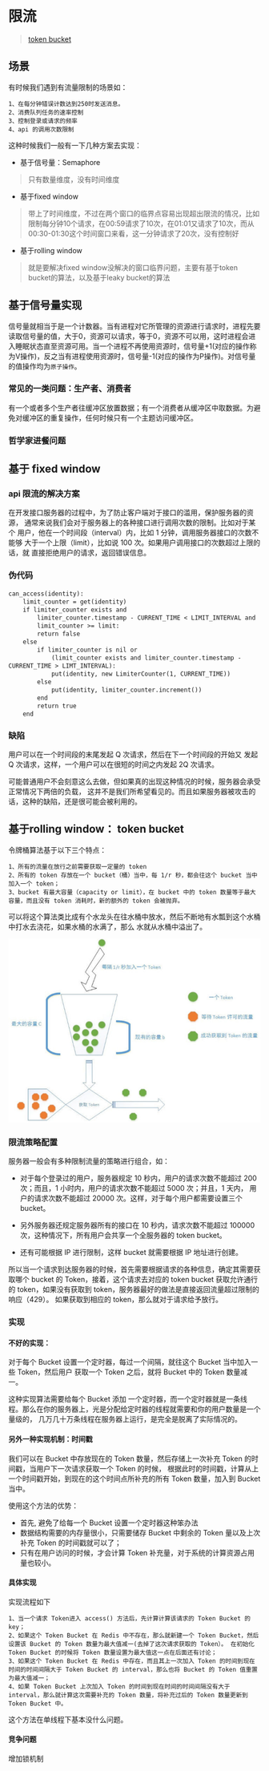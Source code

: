 # 限流

> [token bucket](https://zhuanlan.zhihu.com/p/20872901)

## 场景

有时候我们遇到有流量限制的场景如：

    1、在每分钟错误计数达到250时发送消息。
    2、消费队列任务的速率控制
    3、控制登录或请求的频率
    4、api 的调用次数限制

这种时候我们一般有一下几种方案去实现：

- 基于信号量：Semaphore

>只有数量维度，没有时间维度

- 基于fixed window

>带上了时间维度，不过在两个窗口的临界点容易出现超出限流的情况，比如限制每分钟10个请求，在00:59请求了10次，在01:01又请求了10次，而从00:30-01:30这个时间窗口来看，这一分钟请求了20次，没有控制好

- 基于rolling window

>就是要解决fixed window没解决的窗口临界问题，主要有基于token bucket的算法，以及基于leaky bucket的算法

## 基于信号量实现

信号量就相当于是一个计数器。当有进程对它所管理的资源进行请求时，进程先要读取信号量的值，大于0，资源可以请求，等于0，资源不可以用，这时进程会进入睡眠状态直至资源可用。当一个进程不再使用资源时，信号量+1(对应的操作称为V操作)，反之当有进程使用资源时，信号量-1(对应的操作为P操作)。对信号量的值操作均为`原子操作`。

### 常见的一类问题：生产者、消费者

有一个或者多个生产者往缓冲区放置数据；有一个消费者从缓冲区中取数据。为避免对缓冲区的重复操作，任何时候只有一个主题访问缓冲区。

### 哲学家进餐问题


## 基于 fixed window

### api 限流的解决方案

在开发接口服务器的过程中，为了防止客户端对于接口的滥用，保护服务器的资源， 通常来说我们会对于服务器上的各种接口进行调用次数的限制。比如对于某个 用户，他在一个时间段（interval）内，比如 1 分钟，调用服务器接口的次数不能够 大于一个上限（limit），比如说 100 次。如果用户调用接口的次数超过上限的话，就 直接拒绝用户的请求，返回错误信息。

### 伪代码

```
can_access(identity):
    limit_counter = get(identity)
    if limiter_counter exists and
        limiter_counter.timestamp - CURRENT_TIME < LIMIT_INTERVAL and
        limit_counter >= limit:
        return false
    else
        if limiter_counter is nil or
            (limit_counter exists and limiter_counter.timestamp - CURRENT_TIME > LIMT_INTERVAL):
            put(identity, new LimiterCounter(1, CURRENT_TIME))
        else
            put(identity, limiter_counter.increment())
        end
        return true
    end
```

### 缺陷

用户可以在一个时间段的末尾发起 Q 次请求，然后在下一个时间段的开始又 发起 Q 次请求，这样，一个用户可以在很短的时间之内发起 2Q 次请求。

可能普通用户不会刻意这么去做，但如果真的出现这种情况的时候，服务器会承受正常情况下两倍的负载， 这并不是我们所希望看见的。而且如果服务器被攻击的话，这种的缺陷，还是很可能会被利用的。


## 基于rolling window： token bucket

 令牌桶算法基于以下三个特点：

    1、所有的流量在放行之前需要获取一定量的 token
    2、所有的 token 存放在一个 bucket（桶）当中，每 1/r 秒，都会往这个 bucket 当中加入一个 token；
    3、bucket 有最大容量（capacity or limit），在 bucket 中的 token 数量等于最大容量，而且没有 token 消耗时，新的额外的 token 会被抛弃。

可以将这个算法类比成有个水龙头在往水桶中放水，然后不断地有水瓢到这个水桶中打水去浇花，如果水桶的水满了，那么 水就从水桶中溢出了。

<img src="assets/token_bucket.jpg">

### 限流策略配置

服务器一般会有多种限制流量的策略进行组合，如：

- 对于每个登录过的用户，服务器规定 10 秒内，用户的请求次数不能超过 200 次；而且，1 小时内，用户的请求次数不能超过 5000 次；并且，1 天内， 用户的请求次数不能超过 20000 次。这样，对于每个用户都需要设置三个 bucket。

- 另外服务器还规定服务器所有的接口在 10 秒内，请求次数不能超过 100000 次，这种情况下，所有用户会共享一个全服务器的 token bucket。

- 还有可能根据 IP 进行限制，这样 bucket 就需要根据 IP 地址进行创建。

所以当一个请求到达服务器的时候，首先需要根据请求的各种信息，确定其需要获取哪个 bucket 的 Token，接着，这个请求去对应的 token bucket 获取允许通行的 token，如果没有获取到 token，服务器最好的做法是直接返回流量超过限制的响应（429）。 如果获取到相应的 token，那么就对于请求给予放行。

### 实现

#### 不好的实现：

对于每个 Bucket 设置一个定时器，每过一个间隔，就往这个 Bucket 当中加入一些 Token，然后用户 获取一个 Token 之后，就将 Bucket 中的 Token 数量减一。

这种实现算法需要给每个 Bucket 添加 一个定时器，而一个定时器就是一条线程。那么在你的服务器上，光是分配给定时器的线程就需要和你的用户数量是一个量级的， 几万几十万条线程在服务器上运行，是完全是脱离了实际情况的。

#### 另外一种实现机制：时间戳

我们可以在 Bucket 中存放现在的 Token 数量，然后存储上一次补充 Token 的时间戳，当用户下一次请求获取一个 Token 的时候， 根据此时的时间戳，计算从上一个时间戳开始，到现在的这个时间点所补充的所有 Token 数量，加入到 Bucket 当中。

使用这个方法的优势：

- 首先, 避免了给每一个 Bucket 设置一个定时器这种笨办法
- 数据结构需要的内存量很小，只需要储存 Bucket 中剩余的 Token 量以及上次补充 Token 的时间戳就可以了；
- 只有在用户访问的时候，才会计算 Token 补充量，对于系统的计算资源占用量也较小。


#### 具体实现

实现流程如下

    1、当一个请求 Token进入 access() 方法后，先计算计算该请求的 Token Bucket 的 key；
    2、如果这个 Token Bucket 在 Redis 中不存在，那么就新建一个 Token Bucket，然后设置该 Bucket 的 Token 数量为最大值减一(去掉了这次请求获取的 Token）。 在初始化 Token Bucket 的时候将 Token 数量设置为最大值这一点在后面还有讨论；
    3、如果这个 Token Bucket 在 Redis 中存在，而且其上一次加入 Token 的时间到现在时间的时间间隔大于 Token Bucket 的 interval，那么也将 Bucket 的 Token 值重置为最大值减一；
    4、如果 Token Bucket 上次加入 Token 的时间到现在时间的时间间隔没有大于 interval，那么就计算这次需要补充的 Token 数量，将补充过后的 Token 数量更新到 Token Bucket 中。

这个方法在单线程下基本没什么问题。

#### 竞争问题

增加锁机制